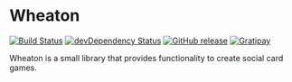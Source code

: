 # Wheaton

[![Build Status](https://img.shields.io/travis/lessthanthree/wheaton.svg?style=flat)](https://travis-ci.org/lessthanthree/wheaton)
[![devDependency Status](https://david-dm.org/lessthanthree/wheaton/dev-status.svg)](https://david-dm.org/lessthanthree/wheaton#info=devDependencies)
[![GitHub release](https://img.shields.io/github/release/lessthanthree/wheaton.svg?style=flat)](https://github.com/lessthanthree/wheaton/releases)
[![Gratipay](http://img.shields.io/gratipay/lessthanthree.svg?style=flat)](https://gratipay.com/lessthanthree/)

Wheaton is a small library that provides functionality to create social card games.
